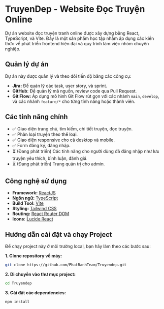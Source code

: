 # TruyenDep - Website Đọc Truyện Online

Dự án website đọc truyện tranh online được xây dựng bằng React, TypeScript, và Vite. Đây là một sản phẩm học tập nhằm áp dụng các kiến thức về phát triển frontend hiện đại và quy trình làm việc nhóm chuyên nghiệp.

## Quản lý dự án

Dự án này được quản lý và theo dõi tiến độ bằng các công cụ:

- **Jira:** Để quản lý các task, user story, và sprint.
- **GitHub:** Để quản lý mã nguồn, review code qua Pull Request.
- **Git Flow:** Áp dụng mô hình Git Flow rút gọn với các nhánh `main`, `develop`, và các nhánh `feature/*` cho từng tính năng hoặc thành viên.

## Các tính năng chính

- ✅ Giao diện trang chủ, tìm kiếm, chi tiết truyện, đọc truyện.
- ✅ Phân loại truyện theo thể loại.
- ✅ Giao diện responsive cho cả desktop và mobile.
- ✅ Form đăng ký, đăng nhập.
- ⏳ (Đang phát triển) Các tính năng cho người dùng đã đăng nhập như lưu truyện yêu thích, bình luận, đánh giá.
- ⏳ (Đang phát triển) Trang quản trị cho admin.

## Công nghệ sử dụng

- **Framework:** [ReactJS](https://react.dev/)
- **Ngôn ngữ:** [TypeScript](https://www.typescriptlang.org/)
- **Build Tool:** [Vite](https://vitejs.dev/)
- **Styling:** [Tailwind CSS](https://tailwindcss.com/)
- **Routing:** [React Router DOM](https://reactrouter.com/)
- **Icons:** [Lucide React](https://lucide.dev/)


## Hướng dẫn cài đặt và chạy Project

Để chạy project này ở môi trường local, bạn hãy làm theo các bước sau:

**1. Clone repository về máy:**

```bash
git clone https://github.com/PhatBanhTeam/Truyendep.git
```

**2. Di chuyển vào thư mục project:**

```bash
cd Truyendep
```

**3. Cài đặt các dependencies:**

```bash
npm install
```
